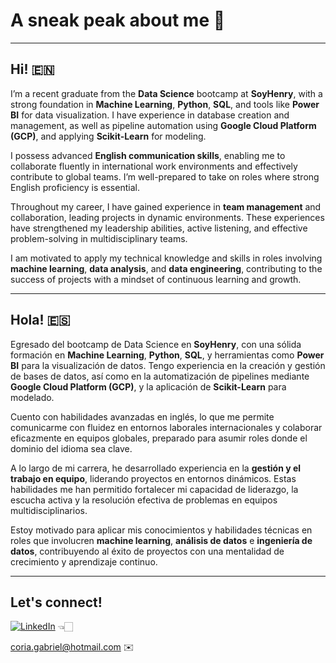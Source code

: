 # A sneak peak about me 👋

---

## Hi! 🇪🇳

I’m a recent graduate from the **Data Science** bootcamp at **SoyHenry**, with a strong foundation in **Machine Learning**, **Python**, **SQL**, and tools like **Power BI** for data visualization. I have experience in database creation and management, as well as pipeline automation using **Google Cloud Platform (GCP)**, and applying **Scikit-Learn** for modeling.

I possess advanced **English communication skills**, enabling me to collaborate fluently in international work environments and effectively contribute to global teams. I’m well-prepared to take on roles where strong English proficiency is essential.

Throughout my career, I have gained experience in **team management** and collaboration, leading projects in dynamic environments. These experiences have strengthened my leadership abilities, active listening, and effective problem-solving in multidisciplinary teams.

I am motivated to apply my technical knowledge and skills in roles involving **machine learning**, **data analysis**, and **data engineering**, contributing to the success of projects with a mindset of continuous learning and growth.

---

## Hola! 🇪🇸

Egresado del bootcamp de Data Science en **SoyHenry**, con una sólida formación en **Machine Learning**, **Python**, **SQL**, y herramientas como **Power BI** para la visualización de datos. Tengo experiencia en la creación y gestión de bases de datos, así como en la automatización de pipelines mediante **Google Cloud Platform (GCP)**, y la aplicación de **Scikit-Learn** para modelado.

Cuento con habilidades avanzadas en inglés, lo que me permite comunicarme con fluidez en entornos laborales internacionales y colaborar eficazmente en equipos globales, preparado para asumir roles donde el dominio del idioma sea clave.

A lo largo de mi carrera, he desarrollado experiencia en la **gestión y el trabajo en equipo**, liderando proyectos en entornos dinámicos. Estas habilidades me han permitido fortalecer mi capacidad de liderazgo, la escucha activa y la resolución efectiva de problemas en equipos multidisciplinarios.

Estoy motivado para aplicar mis conocimientos y habilidades técnicas en roles que involucren **machine learning**, **análisis de datos** e **ingeniería de datos**, contribuyendo al éxito de proyectos con una mentalidad de crecimiento y aprendizaje continuo.

---

## Let's connect! 

[![LinkedIn](https://img.shields.io/badge/LinkedIn-Profile-blue?logo=linkedin&logoColor=white)](https://www.linkedin.com/in/coriagabriel/) 👈🏻

coria.gabriel@hotmail.com ✉️

